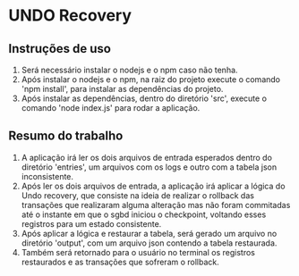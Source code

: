 # UNDO Recovery

## Instruções de uso

1. Será necessário instalar o nodejs e o npm caso não tenha.
2. Após instalar o nodejs e o npm, na raiz do projeto execute o comando 'npm install', para instalar as dependências do projeto.
3.  Após instalar as dependências, dentro do diretório 'src', execute o comando 'node index.js' para rodar a aplicação.

## Resumo do trabalho

1. A aplicação irá ler os dois arquivos de entrada esperados dentro do diretório 'entries', um arquivos com os logs e outro com a tabela json inconsistente.
2. Após ler os dois arquivos de entrada, a aplicação irá aplicar a lógica do Undo recovery, que consiste na ideia de realizar o rollback das transações que realizaram alguma alteração mas não foram commitadas até o instante em que o sgbd iniciou o checkpoint, voltando esses registros para um estado consistente.
3. Após aplicar a lógica e restaurar a tabela, será gerado um arquivo no diretório 'output', com um arquivo json contendo a tabela restaurada.
4. Também será retornado para o usuário no terminal os registros restaurados e as transações que sofreram o rollback.